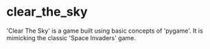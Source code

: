 # clear_the_sky
'Clear The Sky' is a game built using basic concepts of 'pygame'. It is mimicking the classic 'Space Invaders' game.
